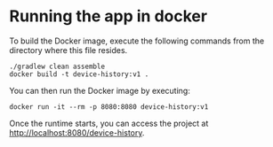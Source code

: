 # Running the app in docker

To build the Docker image, execute the following commands from the directory where this file resides.

```
./gradlew clean assemble
docker build -t device-history:v1 .
```

You can then run the Docker image by executing:

```
docker run -it --rm -p 8080:8080 device-history:v1
```

Once the runtime starts, you can access the project at [http://localhost:8080/device-history](http://localhost:8080/device-history).
